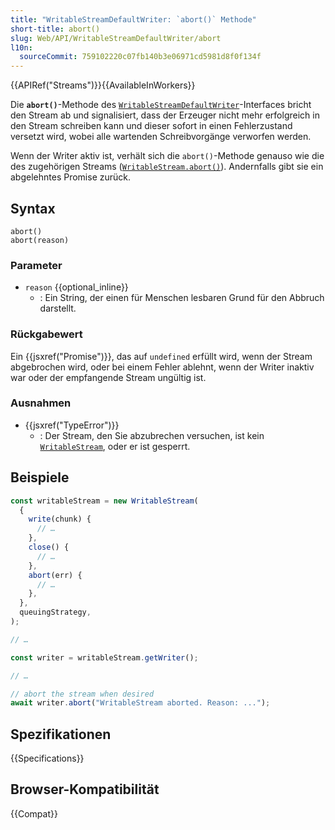 ```yaml
---
title: "WritableStreamDefaultWriter: `abort()` Methode"
short-title: abort()
slug: Web/API/WritableStreamDefaultWriter/abort
l10n:
  sourceCommit: 759102220c07fb140b3e06971cd5981d8f0f134f
---
```


{{APIRef("Streams")}}{{AvailableInWorkers}}

Die **`abort()`**-Methode des [`WritableStreamDefaultWriter`](/de/docs/Web/API/WritableStreamDefaultWriter)-Interfaces bricht den Stream ab und signalisiert, dass der Erzeuger nicht mehr erfolgreich in den Stream schreiben kann und dieser sofort in einen Fehlerzustand versetzt wird, wobei alle wartenden Schreibvorgänge verworfen werden.

Wenn der Writer aktiv ist, verhält sich die `abort()`-Methode genauso wie die des zugehörigen Streams ([`WritableStream.abort()`](/de/docs/Web/API/WritableStream/abort)). Andernfalls gibt sie ein abgelehntes Promise zurück.

## Syntax

```js-nolint
abort()
abort(reason)
```

### Parameter

- `reason` {{optional_inline}}
  - : Ein String, der einen für Menschen lesbaren Grund für den Abbruch darstellt.

### Rückgabewert

Ein {{jsxref("Promise")}}, das auf `undefined` erfüllt wird, wenn der Stream abgebrochen wird, oder bei einem Fehler ablehnt, wenn der Writer inaktiv war oder der empfangende Stream ungültig ist.

### Ausnahmen

- {{jsxref("TypeError")}}
  - : Der Stream, den Sie abzubrechen versuchen, ist kein [`WritableStream`](/de/docs/Web/API/WritableStream), oder er ist gesperrt.

## Beispiele

```js
const writableStream = new WritableStream(
  {
    write(chunk) {
      // …
    },
    close() {
      // …
    },
    abort(err) {
      // …
    },
  },
  queuingStrategy,
);

// …

const writer = writableStream.getWriter();

// …

// abort the stream when desired
await writer.abort("WritableStream aborted. Reason: ...");
```

## Spezifikationen

{{Specifications}}

## Browser-Kompatibilität

{{Compat}}
